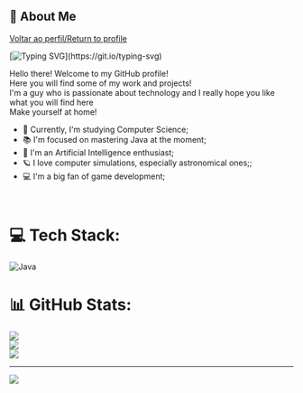 ## 🌌 About Me
[Voltar ao perfil/Return to profile](https://github.com/DeVinc1)

[![Typing SVG](https://readme-typing-svg.herokuapp.com/?font=Noto+Sans+Mono&size=15&pause=1000&color=F7F7F7&center=true&vCenter=true&width=1000&height=20&lines=Hi!+My+name+is+Marcos%2C+welcome+to+my+GitHub!)](https://git.io/typing-svg)

Hello there! Welcome to my GitHub profile!<br> 
Here you will find some of my work and projects!<br>
I'm a guy who is passionate about technology and I really hope you like what you will find here<br>
Make yourself at home!<br>

- 🚀 Currently, I'm studying Computer Science;
- 📚 I'm focused on mastering Java at the moment;
- 🤖 I'm an Artificial Intelligence enthusiast;
- 🪐 I love computer simulations, especially astronomical ones;;
- 💻 I'm a big fan of game development;

<br>

# 💻 Tech Stack:
![Java](https://img.shields.io/badge/java-%23ED8B00.svg?style=for-the-badge&logo=java&logoColor=white)

# 📊 GitHub Stats:
![](https://github-readme-stats-devinc1.vercel.app/api?username=DeVinc1&theme=dark&hide_border=false&include_all_commits=false&count_private=false)<br/>
![](https://github-readme-streak-stats.herokuapp.com/?user=DeVinc1&theme=dark&hide_border=false)<br/>
![](https://github-readme-stats-devinc1.vercel.app/api/top-langs/?username=DeVinc1&theme=dark&hide_border=false&include_all_commits=false&count_private=false&layout=compact)

---
[![](https://visitcount.itsvg.in/api?id=DeVinc1&icon=3&color=12)](https://visitcount.itsvg.in)


